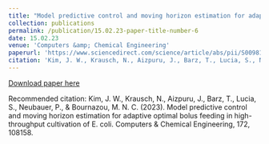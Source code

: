 ```yaml
---
title: "Model predictive control and moving horizon estimation for adaptive optimal bolus feeding in high-throughput cultivation of E. coli"
collection: publications
permalink: /publication/15.02.23-paper-title-number-6
date: 15.02.23
venue: 'Computers &amp; Chemical Engineering'
paperurl: 'https://www.sciencedirect.com/science/article/abs/pii/S0098135423000273'
citation: 'Kim, J. W., Krausch, N., Aizpuru, J., Barz, T., Lucia, S., Neubauer, P., & Bournazou, M. N. C. (2023). Model predictive control and moving horizon estimation for adaptive optimal bolus feeding in high-throughput cultivation of E. coli. Computers &amp; Chemical Engineering, 172, 108158.'
---
```

[Download paper here](https://www.sciencedirect.com/science/article/abs/pii/S0098135423000273)

Recommended citation: Kim, J. W., Krausch, N., Aizpuru, J., Barz, T., Lucia, S., Neubauer, P., & Bournazou, M. N. C. (2023). Model predictive control and moving horizon estimation for adaptive optimal bolus feeding in high-throughput cultivation of E. coli. Computers & Chemical Engineering, 172, 108158.